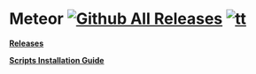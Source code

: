 # Meteor [![Github All Releases](https://img.shields.io/github/downloads/RulyPancake/Meteor/total.svg)]() [![tt](https://img.shields.io/github/stars/RulyPancake/Meteor?style=flat-square)]()

**[**Releases**](https://github.com/RulyPancake/Meteor/releases)**

**[**Scripts Installation Guide**](https://gta.2take1.menu/dev/scripts/)**
